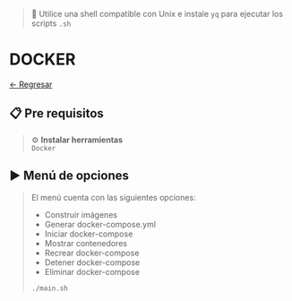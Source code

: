 > 📌 Utilice una shell compatible con Unix e instale `yq` para ejecutar los scripts `.sh`

# DOCKER

[← Regresar](../../../README.md) <br>

## 📋 Pre requisitos
> ⚙️ **Instalar herramientas**<br>
> `Docker`

## ▶️ Menú de opciones
> El menú cuenta con las siguientes opciones:
> - Construir imágenes
> - Generar docker-compose.yml
> - Iniciar docker-compose
> - Mostrar contenedores
> - Recrear docker-compose
> - Detener docker-compose
> - Eliminar docker-compose
> ```shell script 
> ./main.sh
> ```
